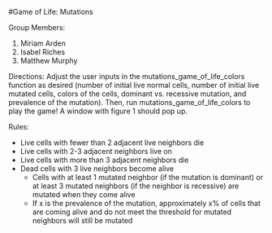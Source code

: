 #Game of Life: Mutations

Group Members:
1. Miriam Arden
2. Isabel Riches
3. Matthew Murphy

Directions: 
Adjust the user inputs in the mutations_game_of_life_colors function as desired (number of initial live normal cells, number of initial live mutated cells, colors of the cells, dominant vs. recessive mutation, and prevalence of the mutation). Then, run mutations_game_of_life_colors to play the game! A window with figure 1 should pop up. 

Rules:
- Live cells with fewer than 2 adjacent live neighbors die
- Live cells with 2-3 adjacent neighbors live on
- Live cells with more than 3 adjacent neighbors die
- Dead cells with 3 live neighbors become alive
  - Cells with at least 1 mutated neighbor (if the mutation is dominant) or at least 3 mutated neighbors (if the neighbor is recessive)       are mutated when they come alive
  - If x is the prevalence of the mutation, approximately x% of cells that are coming alive and do not meet the threshold for mutated         neighbors will still be mutated
